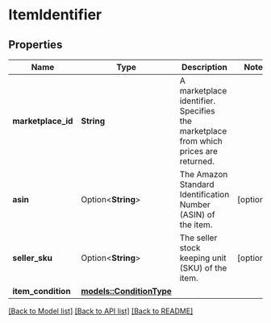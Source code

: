 # ItemIdentifier

## Properties

Name | Type | Description | Notes
------------ | ------------- | ------------- | -------------
**marketplace_id** | **String** | A marketplace identifier. Specifies the marketplace from which prices are returned. | 
**asin** | Option<**String**> | The Amazon Standard Identification Number (ASIN) of the item. | [optional]
**seller_sku** | Option<**String**> | The seller stock keeping unit (SKU) of the item. | [optional]
**item_condition** | [**models::ConditionType**](ConditionType.md) |  | 

[[Back to Model list]](../README.md#documentation-for-models) [[Back to API list]](../README.md#documentation-for-api-endpoints) [[Back to README]](../README.md)


